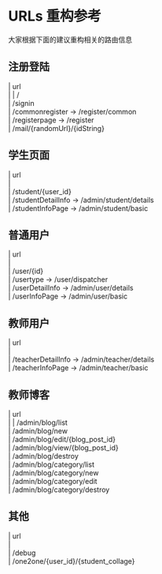 # URLs 重构参考
大家根据下面的建议重构相关的路由信息

## 注册登陆

| url         
|
| /            
| /signin      
| /commonregister  -> /register/common   
| /registerpage    -> /register  
| /mail/{randomUrl}/{idString}  


## 学生页面
| url         
|         
| /student/{user_id}         
| /studentDetailInfo -> /admin/student/details         
| /studentInfoPage   -> /admin/student/basic         

## 普通用户
| url          
|         
| /user/{id}         
| /usertype       -> /user/dispatcher         
| /userDetailInfo -> /admin/user/details         
| /userInfoPage   -> /admin/user/basic         

## 教师用户
| url         
|        
| /teacherDetailInfo -> /admin/teacher/details         
| /teacherInfoPage   -> /admin/teacher/basic         

## 教师博客
| url         
| 
| /admin/blog/list         
| /admin/blog/new         
| /admin/blog/edit/{blog_post_id}         
| /admin/blog/view/{blog_post_id}         
| /admin/blog/destroy         
| /admin/blog/category/list         
| /admin/blog/category/new         
| /admin/blog/category/edit         
| /admin/blog/category/destroy         

## 其他
| url         
|         
| /debug         
| /one2one/{user_id}/{student_collage}         